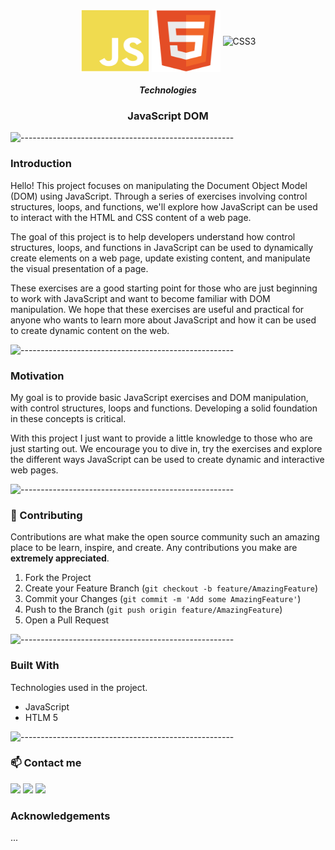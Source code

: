 
<!-- PROJECT LOGO -->

<br />
<p align="center">
  <img align="center" alt="js" height="100" width="110" src="https://raw.githubusercontent.com/devicons/devicon/master/icons/javascript/javascript-plain.svg">
  <img align="center" alt="Rafa-HTML" height="100" width="110" src="https://raw.githubusercontent.com/devicons/devicon/master/icons/html5/html5-original.svg">
  <img align="center" src="https://github.com/get-icon/geticon/blob/master/icons/css-3_official.svg" alt="CSS3" width="100" height="110">

  <h5 align="center">Technologies</h5>
  <h3 align="center">JavaScript DOM</h3>
</p>


![-----------------------------------------------------](https://raw.githubusercontent.com/andreasbm/readme/master/assets/lines/vintage.png)
### Introduction  


Hello! This project focuses on manipulating the Document Object Model (DOM) using JavaScript. Through a series of exercises involving control structures, loops, and functions, we'll explore how JavaScript can be used to interact with the HTML and CSS content of a web page.

The goal of this project is to help developers understand how control structures, loops, and functions in JavaScript can be used to dynamically create elements on a web page, update existing content, and manipulate the visual presentation of a page.

These exercises are a good starting point for those who are just beginning to work with JavaScript and want to become familiar with DOM manipulation. We hope that these exercises are useful and practical for anyone who wants to learn more about JavaScript and how it can be used to create dynamic content on the web.

![-----------------------------------------------------](https://raw.githubusercontent.com/andreasbm/readme/master/assets/lines/vintage.png)
### Motivation 


My goal is to provide basic JavaScript exercises and DOM manipulation, with control structures, loops and functions. Developing a solid foundation in these concepts is critical.

With this project I just want to provide a little knowledge to those who are just starting out. We encourage you to dive in, try the exercises and explore the different ways JavaScript can be used to create dynamic and interactive web pages.

![-----------------------------------------------------](https://raw.githubusercontent.com/andreasbm/readme/master/assets/lines/vintage.png)
<!-- CONTRIBUTING -->

### 🤝 Contributing


Contributions are what make the open source community such an amazing place to be learn, inspire, and create. Any contributions you make are **extremely appreciated**.

1. Fork the Project
2. Create your Feature Branch (`git checkout -b feature/AmazingFeature`)
3. Commit your Changes (`git commit -m 'Add some AmazingFeature'`)
4. Push to the Branch (`git push origin feature/AmazingFeature`)
5. Open a Pull Request

![-----------------------------------------------------](https://raw.githubusercontent.com/andreasbm/readme/master/assets/lines/vintage.png)
### Built With


Technologies used in the project.
* JavaScript
* HTLM 5


![-----------------------------------------------------](https://raw.githubusercontent.com/andreasbm/readme/master/assets/lines/grass.png)
<!-- CONTACT -->
### 📫 Contact   me

<div> 
  <a href="https://instagram.com/alejopuar" target="_blank"><img src="https://img.shields.io/badge/-Instagram-%23E4405F?style=for-the-badge&logo=instagram&logoColor=white" target="_blank"></a>
  <a href = "mailto:alejopua@gmail.com"><img src="https://img.shields.io/badge/-Gmail-%23333?style=for-the-badge&logo=gmail&logoColor=white" target="_blank"></a>
  <a href="https://www.linkedin.com/in/alejopua/" target="_blank"><img src="https://img.shields.io/badge/-LinkedIn-%230077B5?style=for-the-badge&logo=linkedin&logoColor=white" target="_blank"></a> 
</div>

<!-- ACKNOWLEDGEMENTS -->
### Acknowledgements
...


